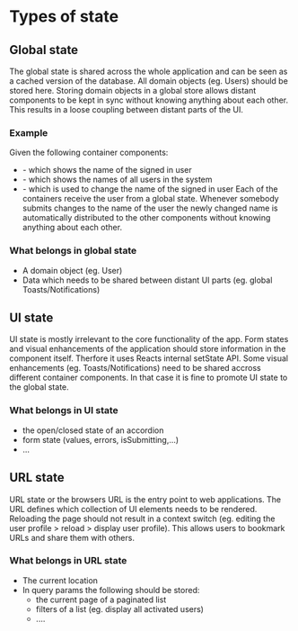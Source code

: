 # Types of state

## Global state 
The global state is shared across the whole application and can be seen as a cached version of the database. All domain objects (eg. Users) should be stored here. Storing domain objects in a global store allows distant components to be kept in sync without knowing anything about each other. This results in a loose coupling between distant parts of the UI. 

### Example 
Given the following container components:
- <Navigation /> - which shows the name of the signed in user
- <UserList /> - which shows the names of all users in the system
- <UserSettings /> - which is used to change the name of the signed in user
Each of the containers receive the user from a global state. Whenever somebody submits changes to the name of the user the newly changed name is automatically distributed to the other components without knowing anything about each other. 

### What belongs in global state
- A domain object (eg. User)
- Data which needs to be shared between distant UI parts (eg. global Toasts/Notifications)

## UI state
UI state is mostly irrelevant to the core functionality of the app. Form states and visual enhancements of the application should store information in the component itself. Therfore it uses Reacts internal setState API. Some visual enhancements (eg. Toasts/Notifications) need to be shared accross different container components. In that case it is fine to promote UI state to the global state.

### What belongs in UI state
- the open/closed state of an accordion
- form state (values, errors, isSubmitting,...)
- ...

## URL state
URL state or the browsers URL is the entry point to web applications. The URL defines which collection of UI elements needs to be rendered. Reloading the page should not result in a context switch (eg. editing the user profile > reload > display user profile). This allows users to bookmark URLs and share them with others.

### What belongs in URL state
- The current location
- In query params the following should be stored:
    - the current page of a paginated list
    - filters of a list (eg. display all activated users)
    - ....

